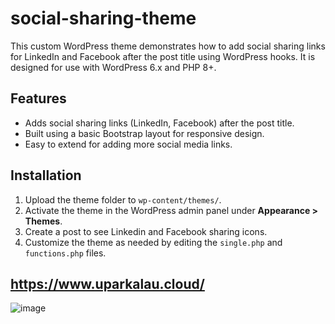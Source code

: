 # social-sharing-theme
This custom WordPress theme demonstrates how to add social sharing links for LinkedIn and Facebook after the post title using WordPress hooks. It is designed for use with WordPress 6.x and PHP 8+.

## Features

- Adds social sharing links (LinkedIn, Facebook) after the post title.
- Built using a basic Bootstrap layout for responsive design.
- Easy to extend for adding more social media links.

## Installation

1. Upload the theme folder to `wp-content/themes/`.
2. Activate the theme in the WordPress admin panel under **Appearance > Themes**.
3. Create a post to see Linkedin and Facebook sharing icons.
4. Customize the theme as needed by editing the `single.php` and `functions.php` files.

## https://www.uparkalau.cloud/

![image](https://github.com/user-attachments/assets/0e102fba-d1a0-4f29-9ca6-9af8aae5b281)
